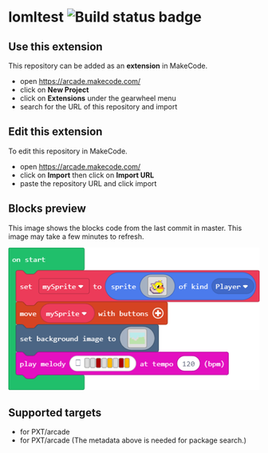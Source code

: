 # lomltest ![Build status badge](https://github.com/stevei2071/lomltest/workflows/MakeCode/badge.svg)



## Use this extension

This repository can be added as an **extension** in MakeCode.

* open https://arcade.makecode.com/
* click on **New Project**
* click on **Extensions** under the gearwheel menu
* search for the URL of this repository and import

## Edit this extension

To edit this repository in MakeCode.

* open https://arcade.makecode.com/
* click on **Import** then click on **Import URL**
* paste the repository URL and click import

## Blocks preview

This image shows the blocks code from the last commit in master.
This image may take a few minutes to refresh.

![A rendered view of the blocks](https://github.com/stevei2071/lomltest/raw/master/.makecode/blocks.png)

## Supported targets

* for PXT/arcade
* for PXT/arcade
(The metadata above is needed for package search.)

